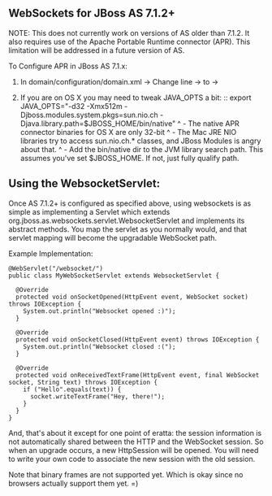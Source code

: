 WebSockets for JBoss AS 7.1.2+
------------------------------

NOTE: This does not currently work on versions of AS older than 7.1.2. It also requires use of the Apache Portable
Runtime connector (APR). This limitation will be addressed in a future version of AS.

To Configure APR in JBoss AS 7.1.x:

 1. In domain/configuration/domain.xml ->
     Change line -> <subsystem xmlns="urn:jboss:domain:web:1.1" default-virtual-server="default-host" native="false">
              to -> <subsystem xmlns="urn:jboss:domain:web:1.1" default-virtual-server="default-host" native="true">

 2. If you are on OS X you may need to tweak JAVA_OPTS a bit:
   :: export JAVA_OPTS="-d32 -Xmx512m -Djboss.modules.system.pkgs=sun.nio.ch -Djava.library.path=$JBOSS_HOME/bin/native"
      ^ - The native APR connector binaries for OS X are only 32-bit
      ^ - The Mac JRE NIO libraries try to access sun.nio.ch.* classes, and JBoss Modules is angry about that.
      ^ - Add the bin/native dir to the JVM library search path. This assumes you've set $JBOSS_HOME. If not, just fully qualify path.




Using the WebsocketServlet:
---------------------------

Once AS 7.1.2+ is configured as specified above, using websockets is as simple as implementing a Servlet which
extends org.jboss.as.websockets.servlet.WebsocketServlet and implements its abstract methods. You map the servlet
as you normally would, and that servlet mapping will become the upgradable WebSocket path.

Example Implementation:

    @WebServlet("/websocket/")
    public class MyWebSocketServlet extends WebsocketServlet {

      @Override
      protected void onSocketOpened(HttpEvent event, WebSocket socket) throws IOException {
        System.out.println("Websocket opened :)");
      }

      @Override
      protected void onSocketClosed(HttpEvent event) throws IOException {
        System.out.println("Websocket closed :(");
      }

      @Override
      protected void onReceivedTextFrame(HttpEvent event, final WebSocket socket, String text) throws IOException {
        if ("Hello".equals(text)) {
          socket.writeTextFrame("Hey, there!");
        }
      }
    }


And, that's about it except for one point of eratta: the session information is not automatically shared between
the HTTP and the WebSocket session. So when an upgrade occurs, a new HttpSession will be opened. You will need to
write your own code to associate the new session with the old session.

Note that binary frames are not supported yet. Which is okay since no browsers actually support them yet. =)